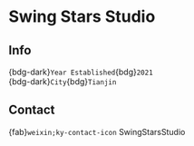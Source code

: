 # Swing Stars Studio

## Info

{bdg-dark}`Year Established`{bdg}`2021`  
{bdg-dark}`City`{bdg}`Tianjin`  

## Contact

{fab}`weixin;ky-contact-icon` SwingStarsStudio  
